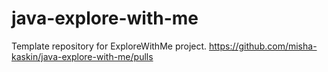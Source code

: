 # java-explore-with-me
Template repository for ExploreWithMe project.
https://github.com/misha-kaskin/java-explore-with-me/pulls
